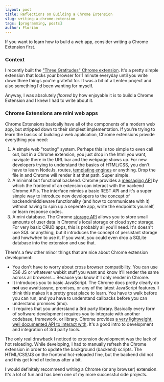 ```yaml
---
layout: post
title: Reflections on Building a Chrome Extension
slug: writing-a-chrome-extension
tags: [programming, posts]
author: Florian
---
```


If you want to learn how to build a web app, consider writing a Chrome Extension first.

### Context

I recently built the ["Three Gratitudes" Chrome extension](https://chrome.google.com/webstore/detail/three-gratitudes/pfjadpjmhanlgkpboobbfiecohncegfd). It's a pretty simple extension that locks your browser for 1 minute everyday until you write down three things you're grateful for. It was a bit of a Lenten project and also something I'd been wanting for myself.

Anyway, I was absolutely *floored* by how enjoyable it is to build a Chrome Extension and I knew I had to write about it.

### Chrome Extensions are mini web apps

Chrome Extensions basically have all of the components of a modern web app, but stripped down to their simplest implementation. If you're trying to learn the basics of building a web application, Chrome extensions provide everything you need:

1. A simple web "routing" system. Perhaps this is too simple to even call out, but in a Chrome extension, you just drop in the html you want, navigate there in the URL bar and the webpage shows up. For new developers trying to understand the basics of HTML/CSS, you don't have to learn NodeJs, routes, [templating engines](https://floverfelt.org/posts/gist-secrets-reflections) or anything. Drop the file in and Chrome will render it at that path. Super simple.
2. A minimal but functional backend. Chrome provides a [messaging API](https://developer.chrome.com/docs/extensions/mv3/messaging/) by which the frontend of an extension can interact with the backend Chrome APIs. The interface mimics a basic REST API and it's a super simple way to introduce new developers to the concept of backend/middleware functionality (and how to communicate with it) without having to spin up a seperate app, write the endpoints yourself, or learn response codes.
3. A mini database. The Chrome [storage API](https://developer.chrome.com/docs/extensions/reference/storage/) allows you to store small amounts of user data in Chrome's local storage or cloud sync storage. For very basic CRUD apps, this is probably all you'll need. It's doesn't use SQL or anything, but it introduces the concept of persistant storage and how/when to use it. If you want, you could even drop a SQLite database into the extension and use that.

There's a few other minor things that are nice about Chrome extension development:

- You don't have to worry about cross browser compatibility. You can use ES6 JS or whatever webkit stuff you want and know it'll render the same across all browsers... Because you know it'll only render in Chrome.
- It introduces you to basic JavaScript. The Chrome docs pretty clearly do **not** use await/async, promises, or any of the latest JavaScript features. I think this makes it a pretty great place to learn. You have to walk before you can run, and you have to understand callbacks before you can understand promises (imo).
- It requires that you understand a 3rd party library. Basically every form of software development requires you to integrate with another codebase, framework, or library. Chrome provides [a very lightweight, well documented API to interact with](https://developer.chrome.com/docs/extensions/reference/). It's a good intro to development and integration of 3rd party tools.

The only real drawback I noticed to extension development was the lack of hot reloading. While developing, I had to manually refresh the Chrome extension in order to update the background (backend) scripts. The HTML/CSS/JS on the frontend hot-reloaded fine, but the backend did not and this got kind of tedious after a bit.

I would definitely recommend writing a Chrome (or any browser) extension. It's a lot of fun and has been one of my more successful side projects.

